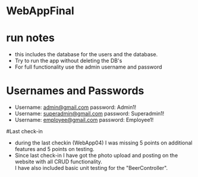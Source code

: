 # WebAppFinal

# run notes
* this includes the database for the users and the database.
* Try to run the app without deleting the DB's
* For full functionality use the admin username and password

# Usernames and Passwords
* Username: admin@gmail.com password: Admin1!
* Username: superadmin@gmail.com password: Superadmin1!
* Username: employee@gmail.com password:  Employee1!

#Last check-in
* during the last checkin (WebApp04) I was missing 5 points on additional features and 5 points on testing.
* Since last check-in I have got the photo upload and posting on the website with all CRUD functionality.  
I have also included basic unit testing for the "BeerController".
